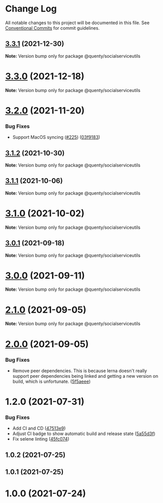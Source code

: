 # Change Log

All notable changes to this project will be documented in this file.
See [Conventional Commits](https://conventionalcommits.org) for commit guidelines.

## [3.3.1](https://github.com/Quenty/NevermoreEngine/compare/@quenty/socialserviceutils@3.3.0...@quenty/socialserviceutils@3.3.1) (2021-12-30)

**Note:** Version bump only for package @quenty/socialserviceutils





# [3.3.0](https://github.com/Quenty/NevermoreEngine/compare/@quenty/socialserviceutils@3.2.0...@quenty/socialserviceutils@3.3.0) (2021-12-18)

**Note:** Version bump only for package @quenty/socialserviceutils





# [3.2.0](https://github.com/Quenty/NevermoreEngine/compare/@quenty/socialserviceutils@3.1.2...@quenty/socialserviceutils@3.2.0) (2021-11-20)


### Bug Fixes

* Support MacOS syncing ([#225](https://github.com/Quenty/NevermoreEngine/issues/225)) ([03f9183](https://github.com/Quenty/NevermoreEngine/commit/03f918392c6a5bdd33f8a17c38de371d1e06c67a))





## [3.1.2](https://github.com/Quenty/NevermoreEngine/compare/@quenty/socialserviceutils@3.1.1...@quenty/socialserviceutils@3.1.2) (2021-10-30)

**Note:** Version bump only for package @quenty/socialserviceutils





## [3.1.1](https://github.com/Quenty/NevermoreEngine/compare/@quenty/socialserviceutils@3.1.0...@quenty/socialserviceutils@3.1.1) (2021-10-06)

**Note:** Version bump only for package @quenty/socialserviceutils





# [3.1.0](https://github.com/Quenty/NevermoreEngine/compare/@quenty/socialserviceutils@3.0.1...@quenty/socialserviceutils@3.1.0) (2021-10-02)

**Note:** Version bump only for package @quenty/socialserviceutils





## [3.0.1](https://github.com/Quenty/NevermoreEngine/compare/@quenty/socialserviceutils@3.0.0...@quenty/socialserviceutils@3.0.1) (2021-09-18)

**Note:** Version bump only for package @quenty/socialserviceutils





# [3.0.0](https://github.com/Quenty/NevermoreEngine/compare/@quenty/socialserviceutils@2.1.0...@quenty/socialserviceutils@3.0.0) (2021-09-11)

**Note:** Version bump only for package @quenty/socialserviceutils





# [2.1.0](https://github.com/Quenty/NevermoreEngine/compare/@quenty/socialserviceutils@2.0.0...@quenty/socialserviceutils@2.1.0) (2021-09-05)

**Note:** Version bump only for package @quenty/socialserviceutils





# [2.0.0](https://github.com/Quenty/NevermoreEngine/compare/@quenty/socialserviceutils@1.2.0...@quenty/socialserviceutils@2.0.0) (2021-09-05)


### Bug Fixes

* Remove peer dependencies. This is because lerna doesn't really support peer dependencies being linked and getting a new version on build, which is unfortunate. ([5f5aeee](https://github.com/Quenty/NevermoreEngine/commit/5f5aeeea8de9975435309e53679f0ef7064f9dd0))





# 1.2.0 (2021-07-31)


### Bug Fixes

* Add CI and CD ([47513e9](https://github.com/Quenty/NevermoreEngine/commit/47513e9b568162707534af132396dd8756947dd3))
* Adjust CI badge to show automatic build and release state ([5a55d3f](https://github.com/Quenty/NevermoreEngine/commit/5a55d3f19bf8d66a760d67da9b56ed47fab74656))
* Fix selene linting ([45fc074](https://github.com/Quenty/NevermoreEngine/commit/45fc07489ee59127ac6582689f19a0e87c1e5b5a))



## 1.0.2 (2021-07-25)



## 1.0.1 (2021-07-25)



# 1.0.0 (2021-07-24)

